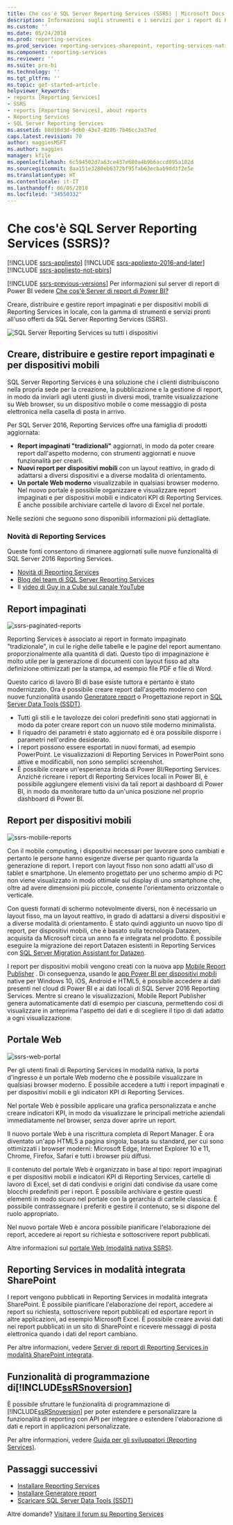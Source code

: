 ```yaml
---
title: Che cos'è SQL Server Reporting Services (SSRS) | Microsoft Docs
description: Informazioni sugli strumenti e i servizi per i report di Reporting Services impaginati e per dispositivi mobili in locale.
ms.custom: ''
ms.date: 05/24/2018
ms.prod: reporting-services
ms.prod_service: reporting-services-sharepoint, reporting-services-native
ms.component: reporting-services
ms.reviewer: ''
ms.suite: pro-bi
ms.technology: ''
ms.tgt_pltfrm: ''
ms.topic: get-started-article
helpviewer_keywords:
- reports [Reporting Services]
- SSRS
- reports [Reporting Services], about reports
- Reporting Services
- SQL Server Reporting Services
ms.assetid: b8d18d3d-9db0-43e7-8286-7b46cc3a37ed
caps.latest.revision: 70
author: maggiesMSFT
ms.author: maggies
manager: kfile
ms.openlocfilehash: 6c594502d7a63ce437e680a4b9b6accd095a102d
ms.sourcegitcommit: 8aa151e3280eb6372bf95fab63ecbab9dd3f2e5e
ms.translationtype: HT
ms.contentlocale: it-IT
ms.lasthandoff: 06/05/2018
ms.locfileid: "34550332"
---
```

# <a name="what-is-sql-server-reporting-services-ssrs"></a>Che cos'è SQL Server Reporting Services (SSRS)?

[!INCLUDE [ssrs-appliesto](../includes/ssrs-appliesto.md)] [!INCLUDE [ssrs-appliesto-2016-and-later](../includes/ssrs-appliesto-2016-and-later.md)] [!INCLUDE [ssrs-appliesto-not-pbirs](../includes/ssrs-appliesto-not-pbirs.md)]

[!INCLUDE [ssrs-previous-versions](../includes/ssrs-previous-versions.md)] Per informazioni sul server di report di Power BI vedere [Che cos'è Server di report di Power BI?](https://docs.microsoft.com/power-bi/report-server/get-started)

Creare, distribuire e gestire report impaginati e per dispositivi mobili di Reporting Services in locale, con la gamma di strumenti e servizi pronti all'uso offerti da SQL Server Reporting Services (SSRS).

![SQL Server Reporting Services su tutti i dispositivi](../reporting-services/media/ss-reporting-services-all-together.png "SQL Server Reporting Services su tutti i dispositivi")

## <a name="create-deploy-and-manage-mobile-and-paginated-reports"></a>Creare, distribuire e gestire report impaginati e per dispositivi mobili

SQL Server Reporting Services è una soluzione che i clienti distribuiscono nella propria sede per la creazione, la pubblicazione e la gestione di report, in modo da inviarli agli utenti giusti in diversi modi, tramite visualizzazione su Web browser, su un dispositivo mobile o come messaggio di posta elettronica nella casella di posta in arrivo.

Per SQL Server 2016, Reporting Services offre una famiglia di prodotti aggiornata:

* **Report impaginati "tradizionali"** aggiornati, in modo da poter creare report dall'aspetto moderno, con strumenti aggiornati e nuove funzionalità per crearli.
* **Nuovi report per dispositivi mobili** con un layout reattivo, in grado di adattarsi a diversi dispositivi e a diverse modalità di orientamento.
* **Un portale Web moderno** visualizzabile in qualsiasi browser moderno. Nel nuovo portale è possibile organizzare e visualizzare report impaginati e per dispositivi mobili e indicatori KPI di Reporting Services. È anche possibile archiviare cartelle di lavoro di Excel nel portale.

Nelle sezioni che seguono sono disponibili informazioni più dettagliate.

### <a name="whats-new-in-reporting-services"></a>Novità di Reporting Services

Queste fonti consentono di rimanere aggiornati sulle nuove funzionalità di SQL Server 2016 Reporting Services.

* [Novità di Reporting Services](../reporting-services/what-s-new-in-sql-server-reporting-services-ssrs.md)
* [Blog del team di SQL Server Reporting Services](https://blogs.msdn.microsoft.com/sqlrsteamblog/)
* Il [video di Guy in a Cube sul canale YouTube](https://www.youtube.com/channel/UCFp1vaKzpfvoGai0vE5VJ0w)

## <a name="paginated-reports"></a>Report impaginati

![ssrs-paginated-reports](../reporting-services/media/ssrs-paginated-reports.png)

Reporting Services è associato ai report in formato impaginato "tradizionale", in cui le righe delle tabelle e le pagine del report aumentano proporzionalmente alla quantità di dati. Questo tipo di impaginazione è molto utile per la generazione di documenti con layout fisso ad alta definizione ottimizzati per la stampa, ad esempio file PDF e file di Word.

Questo carico di lavoro BI di base esiste tuttora e pertanto è stato modernizzato. Ora è possibile creare report dall'aspetto moderno con nuove funzionalità usando [Generatore report](../reporting-services/report-builder/report-builder-in-sql-server-2016.md) o Progettazione report in [SQL Server Data Tools (SSDT)](../reporting-services/tools/reporting-services-in-sql-server-data-tools-ssdt.md).

* Tutti gli stili e le tavolozze dei colori predefiniti sono stati aggiornati in modo da poter creare report con un nuovo stile moderno minimalista.
* Il riquadro dei parametri è stato aggiornato ed è ora possibile disporre i parametri nell'ordine desiderato.
* I report possono essere esportati in nuovi formati, ad esempio PowerPoint. Le visualizzazioni di Reporting Services in PowerPoint sono attive e modificabili, non sono semplici screenshot.
* È possibile creare un'esperienza ibrida di Power BI/Reporting Services. Anziché ricreare i report di Reporting Services locali in Power BI, è possibile aggiungere elementi visivi da tali report ai dashboard di Power BI, in modo da monitorare tutto da un'unica posizione nel proprio dashboard di Power BI.

## <a name="mobile-reports"></a>Report per dispositivi mobili

![ssrs-mobile-reports](../reporting-services/media/ssrs-mobile-reports.png)

Con il mobile computing, i dispositivi necessari per lavorare sono cambiati e pertanto le persone hanno esigenze diverse per quanto riguarda la generazione di report. I report con layout fisso non sono adatti all'uso di tablet e smartphone. Un elemento progettato per uno schermo ampio di PC non viene visualizzato in modo ottimale sul display di uno smartphone che, oltre ad avere dimensioni più piccole, consente l'orientamento orizzontale o verticale.

Con questi formati di schermo notevolmente diversi, non è necessario un layout fisso, ma un layout reattivo, in grado di adattarsi a diversi dispositivi e a diverse modalità di orientamento. È stato quindi aggiunto un nuovo tipo di report, per dispositivi mobili, che è basato sulla tecnologia Datazen, acquisita da Microsoft circa un anno fa e integrata nel prodotto. È possibile eseguire la migrazione dei report Datazen esistenti in Reporting Services con [SQL Server Migration Assistant for Datazen](https://www.microsoft.com/download/details.aspx?id=53128). 

I report per dispositivi mobili vengono creati con la nuova app [Mobile Report Publisher](../reporting-services/mobile-reports/create-mobile-reports-with-sql-server-mobile-report-publisher.md) . Di conseguenza, usando le [app Power BI per dispositivi mobili](https://powerbi.microsoft.com/documentation/powerbi-power-bi-apps-for-mobile-devices/) native per Windows 10, iOS, Android e HTML5, è possibile accedere ai dati presenti nel cloud di Power BI e ai dati locali di SQL Server 2016 Reporting Services. Mentre si creano le visualizzazioni, Mobile Report Publisher genera automaticamente dati di esempio per ciascuna, permettendo così di visualizzare in anteprima l'aspetto dei dati e di scegliere il tipo di dati adatto a ogni visualizzazione.

## <a name="web-portal"></a>Portale Web

![ssrs-web-portal](../reporting-services/media/ssrs-web-portal.png)

Per gli utenti finali di Reporting Services in modalità nativa, la porta d'ingresso è un portale Web moderno che è possibile visualizzare in qualsiasi browser moderno. È possibile accedere a tutti i report impaginati e per dispositivi mobili e gli indicatori KPI di Reporting Services.

Nel portale Web è possibile applicare una grafica personalizzata e anche creare indicatori KPI, in modo da visualizzare le principali metriche aziendali immediatamente nel browser, senza dover aprire un report. 

Il nuovo portale Web è una riscrittura completa di Report Manager. È ora diventato un'app HTML5 a pagina singola, basata su standard, per cui sono ottimizzati i browser moderni: Microsoft Edge, Internet Explorer 10 e 11, Chrome, Firefox, Safari e tutti i browser più diffusi.

Il contenuto del portale Web è organizzato in base al tipo: report impaginati e per dispositivi mobili e indicatori KPI di Reporting Services, cartelle di lavoro di Excel, set di dati condivisi e origini dati condivise da usare come blocchi predefiniti per i report. È possibile archiviare e gestire questi elementi in modo sicuro nel portale con la gerarchia di cartelle classica. È possibile contrassegnare i preferiti e gestire il contenuto, se si dispone del ruolo appropriato.

Nel nuovo portale Web è ancora possibile pianificare l'elaborazione dei report, accedere ai report su richiesta e sottoscrivere report pubblicati.

Altre informazioni sul [portale Web (modalità nativa SSRS)](../reporting-services/web-portal-ssrs-native-mode.md).

## <a name="reporting-services-in-sharepoint-integrated-mode"></a>Reporting Services in modalità integrata SharePoint

I report vengono pubblicati in Reporting Services in modalità integrata SharePoint. È possibile pianificare l'elaborazione dei report, accedere ai report su richiesta, sottoscrivere report pubblicati ed esportare report in altre applicazioni, ad esempio Microsoft Excel. È possibile creare avvisi dati nei report pubblicati in un sito di SharePoint e ricevere messaggi di posta elettronica quando i dati del report cambiano.  

Per altre informazioni, vedere [Server di report di Reporting Services in modalità SharePoint integrata](../reporting-services/report-server-sharepoint/reporting-services-report-server-sharepoint-mode.md).

## <a name="includessrsnoversionincludesssrsnoversion-mdmd-programming-features"></a>Funzionalità di programmazione di[!INCLUDE[ssRSnoversion](../includes/ssrsnoversion-md.md)] 

È possibile sfruttare le funzionalità di programmazione di [!INCLUDE[ssRSnoversion](../includes/ssrsnoversion-md.md)] per poter estendere e personalizzare la funzionalità di reporting con API per integrare o estendere l'elaborazione di dati e report in applicazioni personalizzate.

Per altre informazioni, vedere [Guida per gli sviluppatori (Reporting Services)](../reporting-services/reporting-services-developer-documentation.md). 

## <a name="next-steps"></a>Passaggi successivi

* [Installare Reporting Services](../reporting-services/install-windows/install-reporting-services.md)  
* [Installare Generatore report](../reporting-services/install-windows/install-report-builder.md)   
* [Scaricare SQL Server Data Tools (SSDT)](http://go.microsoft.com/fwlink/?LinkID=616714)  

Altre domande? [Visitare il forum su Reporting Services](http://go.microsoft.com/fwlink/?LinkId=620231)
